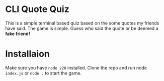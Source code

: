 # CLI Quote Quiz

This is a simple terminal based quiz based on the some quotes my friends have said. The game is simple. Guess who said the quote or be deemed a **fake friend!**

# Installaion
Make sure you have ```node v20``` installed. Clone the repo and run node ```index.js``` or ```node .``` to start the game.